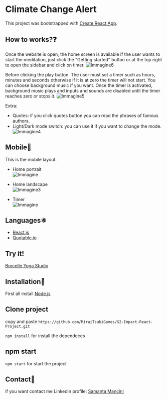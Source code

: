 # Climate Change Alert

This project was bootstrapped with [Create React App](https://github.com/facebook/create-react-app).

## How to works?❓

Once the website is open, the home screen is available if the user wants to start the meditation, just click the "Getting started" button or at the top right to open the sidebar and click on timer.
![Immagine6](https://github.com/MiraiTsukiGames/S2-Impact-React-Project/assets/118011618/e3dd83cf-8922-4a88-94a3-499a34756677)

Before clicking the play button. The user must set a timer such as hours, minutes and seconds otherwise if it is at zero the timer will not start.
You can choose background music if you want. Once the timer is activated, background music plays and inputs and sounds are disabled until the timer reaches zero or stops it.
![Immagine5](https://github.com/MiraiTsukiGames/S2-Impact-React-Project/assets/118011618/b16b0803-65e1-4b1d-a7f9-0e9f3dee26dc)

Extra:

- Quotes: if you click quotes button you can read the phrases of famous authors.
- Light/Dark mode switch: you can use it if you want to change the mode. <br>
  ![Immagine4](https://github.com/MiraiTsukiGames/S2-Impact-React-Project/assets/118011618/32b90158-fce3-412f-ac4f-6ca7cdac9a33)

## Mobile📱

This is the mobile layout.

- Home portrait <br>
  ![Immagine](https://github.com/MiraiTsukiGames/S2-Impact-React-Project/assets/118011618/7cfc3f21-4430-4b90-a681-f7723b8393a5)

- Home landscape <br>
  ![Immagine3](https://github.com/MiraiTsukiGames/S2-Impact-React-Project/assets/118011618/88d0c601-5a0e-4219-ade4-b1dced0dfd47)

- Timer <br>
  ![Immagine](https://github.com/MiraiTsukiGames/S2-Impact-React-Project/assets/118011618/ab3a3821-3b73-478e-971d-7165eadc4da1)

## Languages⚛️

- [React.js](https://react.dev/)
- [Quotable.io](https://api.quotable.io)

## Try it!

[Borcelle Yoga Studio](https://borcelleyogastudio.netlify.app/)

## Installation💾

First all install [Node.js](https://nodejs.org/it)

## Clone project

copy and paste
`https://github.com/MiraiTsukiGames/S2-Impact-React-Project.git`

`npm install` for install the dependeces

## npm start

`npm start` for start the project

## Contact📧

if you want contact me
Linkedin profile: [Samanta Mancini](https://www.linkedin.com/in/samantamancini/)
